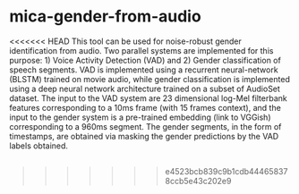 # mica-gender-from-audio
<<<<<<< HEAD
This tool can be used for noise-robust gender identification from audio. Two parallel systems are implemented for this purpose: 1) Voice Activity Detection (VAD) and 2) Gender classification of speech segments. VAD is implemented using a recurrent neural-network (BLSTM) trained on movie audio, while gender classification is implemented using a deep neural network architecture trained on a subset of AudioSet dataset. The input to the VAD system are 23 dimensional  log-Mel filterbank features corresponding to a 10ms frame (with 15 frames context), and the input to the gender system is a pre-trained embedding (link to VGGish) corresponding to a 960ms segment. The gender segments, in the form of timestamps, are obtained via masking the gender predictions by the VAD labels obtained.
##
>>>>>>> e4523bcb839c9b1cdb444658378ccb5e43c202e9
